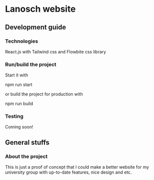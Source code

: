 # Lanosch website

## Development guide

### Technologies

React.js with Tailwind css and Flowbite css library

### Run/build the project

Start it with

npm run start

or build the project for production with

npm run build

### Testing

Coming soon!

## General stuffs

### About the project

This is just a proof of concept that I could make a better website for my university group with up-to-date features, nice design and etc.  
